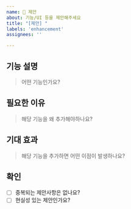 ```yaml
---
name: 📝 제안
about: 기능/UI 등을 제안해주세요
title: "[제안] "
labels: 'enhancement'
assignees: ''

---
```


## 기능 설명
> 어떤 기능인가요?

## 필요한 이유
> 해당 기능을 왜 추가해야하나요?

## 기대 효과
> 해당 기능을 추가하면 어떤 이점이 발생하나요?

## 확인
- [ ] 중복되는 제안사항은 없나요?
- [ ] 현실성 있는 제안인가요?

<!--
마크다운 체크박스 문법입니다.
[x] - 체크
[ ] - 체크하지 않음
으로 작성해주세요.
>
